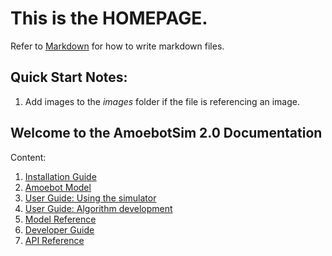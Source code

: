 # This is the **HOMEPAGE**.

Refer to [Markdown](http://daringfireball.net/projects/markdown/) for how to write markdown files.

## Quick Start Notes:
1. Add images to the *images* folder if the file is referencing an image.

## Welcome to the AmoebotSim 2.0 Documentation

Content:
1. [Installation Guide](installation_guide/home.md)
2. [Amoebot Model](amoebot_model/home.md)
3. [User Guide: Using the simulator](user_guide/usage/home.md)
4. [User Guide: Algorithm development](user_guide/dev/home.md)
5. [Model Reference](model_ref/home.md)
6. [Developer Guide](dev_guide/home.md)
7. [API Reference](api/index.md)
